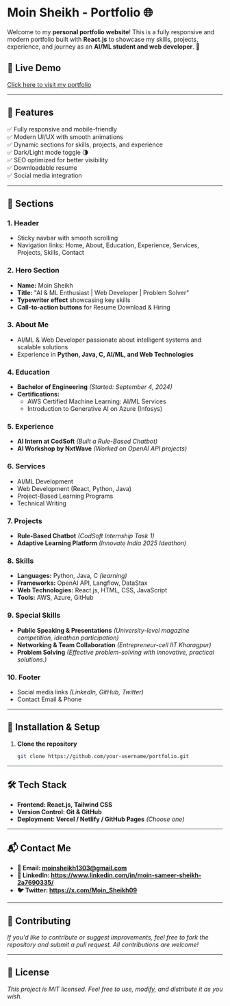 # **Moin Sheikh - Portfolio** 🌐  

Welcome to my **personal portfolio website**! This is a fully responsive and modern portfolio built with **React.js** to showcase my skills, projects, experience, and journey as an **AI/ML student and web developer**. 🚀  

## **🔗 Live Demo**  
[Click here to visit my portfolio](https://moinsheikh.netlify.app/) 

---

## **📌 Features**  
✅ Fully responsive and mobile-friendly  
✅ Modern UI/UX with smooth animations  
✅ Dynamic sections for skills, projects, and experience  
✅ Dark/Light mode toggle 🌗  
✅ SEO optimized for better visibility  
✅ Downloadable resume  
✅ Social media integration  

---

## **📁 Sections**  

### **1. Header**  
- Sticky navbar with smooth scrolling  
- Navigation links: Home, About, Education, Experience, Services, Projects, Skills, Contact  

### **2. Hero Section**  
- **Name:** Moin Sheikh  
- **Title:** "AI & ML Enthusiast | Web Developer | Problem Solver"  
- **Typewriter effect** showcasing key skills  
- **Call-to-action buttons** for Resume Download & Hiring  

### **3. About Me**  
- AI/ML & Web Developer passionate about intelligent systems and scalable solutions  
- Experience in **Python, Java, C, AI/ML, and Web Technologies**  

### **4. Education**  
- **Bachelor of Engineering** *(Started: September 4, 2024)*  
- **Certifications:**  
  - AWS Certified Machine Learning: AI/ML Services  
  - Introduction to Generative AI on Azure (Infosys)  

### **5. Experience**  
- **AI Intern at CodSoft** *(Built a Rule-Based Chatbot)*  
- **AI Workshop by NxtWave** *(Worked on OpenAI API projects)*  

### **6. Services**  
- AI/ML Development  
- Web Development (React, Python, Java)  
- Project-Based Learning Programs  
- Technical Writing  

### **7. Projects**  
- **Rule-Based Chatbot** *(CodSoft Internship Task 1)*
- **Adaptive Learning Platform** *(Innovate India 2025 Ideathon)*  

### **8. Skills**  
- **Languages:** Python, Java, C *(learning)*  
- **Frameworks:** OpenAI API, Langflow, DataStax  
- **Web Technologies:** React.js, HTML, CSS, JavaScript  
- **Tools:** AWS, Azure, GitHub  

### **9. Special Skills**  
- **Public Speaking & Presentations** *(University-level magazine competition, ideathon participation)*  
- **Networking & Team Collaboration** *(Entrepreneur-cell IIT Kharagpur)*  
- **Problem Solving** *(Effective problem-solving with innovative, practical solutions.)*  

### **10. Footer**  
- Social media links *(LinkedIn, GitHub, Twitter)*  
- Contact Email & Phone  

---

## **🚀 Installation & Setup**  

1. **Clone the repository**  
   ```bash
   git clone https://github.com/your-username/portfolio.git

--- 

## **🛠 Tech Stack**
- **Frontend: React.js, Tailwind CSS**
- **Version Control: Git & GitHub**
- **Deployment: Vercel / Netlify / GitHub Pages** *(Choose one)*

---

## **📬 Contact Me**
- **📧 Email: moinsheikh1303@gmail.com**
- **🔗 LinkedIn: https://www.linkedin.com/in/moin-sameer-sheikh-2a7690335/**
- **🐦 Twitter: https://x.com/Moin_Sheikh09**

---

## **💖 Contributing**
*If you'd like to contribute or suggest improvements, feel free to fork the repository and submit a pull request. All contributions are welcome!*

---

## **📜 License**
*This project is MIT licensed. Feel free to use, modify, and distribute it as you wish.*
